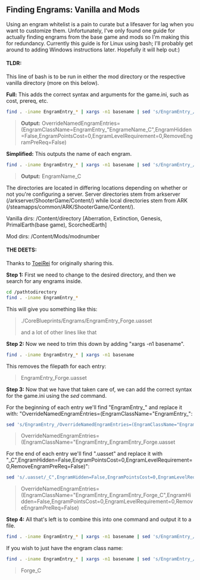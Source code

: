 ## Finding Engrams: Vanilla and Mods
Using an engram whitelist is a pain to curate but a lifesaver for lag when you want to customize them. Unfortunately, I've only found one guide for actually finding engrams from the base game and mods so I'm making this for redundancy. Currently this guide is for Linux using bash; I'll probably get around to adding Windows instructions later. Hopefully it will help out:)

#### TLDR:

This line of bash is to be run in either the mod directory or the respective vanilla directory (more on this below).

__Full:__ This adds the correct syntax and arguments for the game.ini, such as cost, prereq, etc.
```bash
find . -iname EngramEntry_* | xargs -n1 basename | sed 's/EngramEntry_/OverrideNamedEngramEntries=(EngramClassName=EngramEntry_"/' | sed 's/.uasset/_C",EngramHidden=False,EngramPointsCost=0,EngramLevelRequirement=0,RemoveEngramPreReq=False)/' > outputfile
```
> __Output:__ OverrideNamedEngramEntries=(EngramClassName=EngramEntry_"EngrameName_C",EngramHidden=False,EngramPointsCost=0,EngramLevelRequirement=0,RemoveEngramPreReq=False)

__Simplified:__ This outputs the name of each engram.
```bash
find . -iname EngramEntry_* | xargs -n1 basename | sed 's/EngramEntry_//' | sed 's/.uasset/_C/' > outputfile
```
> __Output:__ EngramName_C

The directories are located in differing locations depending on whether or not you're configuring a server. Server directories stem from arkserver (/arkserver/ShooterGame/Content/) while local directories stem from ARK (/steamapps/common/ARK/ShooterGame/Content/).

Vanilla dirs: /Content/directory [Aberration, Extinction, Genesis, PrimalEarth(base game), ScorchedEarth]

Mod dirs: /Content/Mods/modnumber

#### THE DEETS:

Thanks to [ToeiRei](https://survivetheark.com/index.php?/forums/topic/415335-engram-removalhiding-config-generation/) for originally sharing this.

__Step 1:__ First we need to change to the desired directory, and then we search for any engrams inside.
```bash
cd /pathtodirectory
find . -iname EngramEntry_*
```
This will give you something like this:
> ./CoreBlueprints/Engrams/EngramEntry_Forge.uasset
>
> and a lot of other lines like that

__Step 2:__ Now we need to trim this down by adding "xargs -n1 basename".
```bash
find . -iname EngramEntry_* | xargs -n1 basename
```
This removes the filepath for each entry:
> EngramEntry_Forge.uasset

__Step 3:__ Now that we have that taken care of, we can add the correct syntax for the game.ini using the _sed_ command.

For the beginning of each entry we'll find "EngramEntry_" and replace it with: "OverrideNamedEngramEntries=(EngramClassName="EngramEntry_":
```bash
sed 's/EngramEntry_/OverrideNamedEngramEntries=(EngramClassName="EngramEntry_/'
```
> OverrideNamedEngramEntries=(EngramClassName="EngramEntry_EngramEntry_Forge.uasset

For the end of each entry we'll find ".uasset" and replace it with "_C",EngramHidden=False,EngramPointsCost=0,EngramLevelRequirement=0,RemoveEngramPreReq=False)":
```bash
sed 's/.uasset/_C",EngramHidden=False,EngramPointsCost=0,EngramLevelRequirement=0,RemoveEngramPreReq=False)/'
```
> OverrideNamedEngramEntries=(EngramClassName="EngramEntry_EngramEntry_Forge_C",EngramHidden=False,EngramPointsCost=0,EngramLevelRequirement=0,RemoveEngramPreReq=False)

__Step 4:__ All that's left is to combine this into one command and output it to a file.
```bash
find . -iname EngramEntry_* | xargs -n1 basename | sed 's/EngramEntry_/OverrideNamedEngramEntries=(EngramClassName=EngramEntry_"/' | sed 's/.uasset/_C",EngramHidden=False,EngramPointsCost=0,EngramLevelRequirement=0,RemoveEngramPreReq=False)/' > outputfile
```
If you wish to just have the engram class name:
```bash
find . -iname EngramEntry_* | xargs -n1 basename | sed 's/EngramEntry_//' | sed 's/.uasset/_C/' > outputfile
```
> Forge_C
